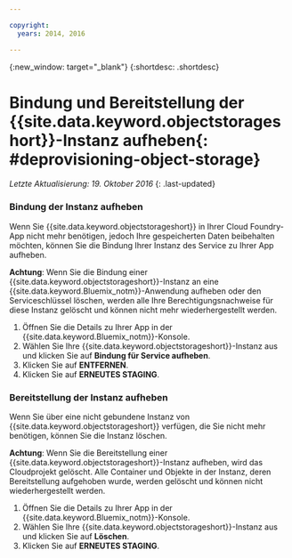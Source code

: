 ```yaml
---

copyright:
  years: 2014, 2016

---
```

{:new_window: target="_blank"}
{:shortdesc: .shortdesc}

# Bindung und Bereitstellung der {{site.data.keyword.objectstorageshort}}-Instanz aufheben{: #deprovisioning-object-storage}

*Letzte Aktualisierung: 19. Oktober 2016*
{: .last-updated}


### Bindung der Instanz aufheben
Wenn Sie {{site.data.keyword.objectstorageshort}} in Ihrer Cloud Foundry-App nicht mehr benötigen, jedoch Ihre gespeicherten Daten beibehalten möchten, können Sie die Bindung Ihrer Instanz des Service zu Ihrer App aufheben.

**Achtung**: Wenn Sie die Bindung einer {{site.data.keyword.objectstorageshort}}-Instanz an eine {{site.data.keyword.Bluemix_notm}}-Anwendung aufheben oder den Serviceschlüssel löschen, werden alle Ihre Berechtigungsnachweise für diese Instanz gelöscht und können nicht mehr wiederhergestellt werden.

1. Öffnen Sie die Details zu Ihrer App in der {{site.data.keyword.Bluemix_notm}}-Konsole.
2. Wählen Sie Ihre {{site.data.keyword.objectstorageshort}}-Instanz aus und klicken Sie auf **Bindung für Service aufheben**.
3. Klicken Sie auf **ENTFERNEN**.
4. Klicken Sie auf **ERNEUTES STAGING**.



### Bereitstellung der Instanz aufheben

Wenn Sie über eine nicht gebundene Instanz von {{site.data.keyword.objectstorageshort}} verfügen, die Sie nicht mehr benötigen, können Sie die Instanz löschen.

**Achtung**: Wenn Sie die Bereitstellung einer {{site.data.keyword.objectstorageshort}}-Instanz aufheben, wird das Cloudprojekt gelöscht. Alle Container und Objekte in der Instanz, deren Bereitstellung aufgehoben wurde, werden gelöscht und können nicht wiederhergestellt werden.

1. Öffnen Sie die Details zu Ihrer App in der {{site.data.keyword.Bluemix_notm}}-Konsole.
2. Wählen Sie Ihre {{site.data.keyword.objectstorageshort}}-Instanz aus und klicken Sie auf **Löschen**.
3. Klicken Sie auf **ERNEUTES STAGING**.
